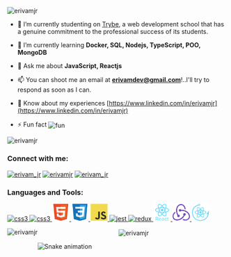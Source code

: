 <p align="left"> <img src="./images/erivam.gif" alt="erivamjr" /> </p>




- 🔭 I’m currently studenting on [Trybe](https://www.betrybe.com), a web development school that has a genuine commitment to the professional success of its students.

- 🌱 I’m currently learning **Docker, SQL, Nodejs, TypeScript, POO, MongoDB**

- 💬 Ask me about **JavaScript, Reactjs**

- 📫 You can shoot me an email at **erivamdev@gmail.com**!..I'll try to respond as soon as I can.

- 📄 Know about my experiences [https://www.linkedin.com/in/erivamjr](https://www.linkedin.com/in/erivamjr)

- ⚡ Fun fact 
  <img align="center" alt="fun" height="150" src="https://media.giphy.com/media/12BYUePgtn7sis/giphy.gif">

<p align="left"> <img src="https://komarev.com/ghpvc/?username=erivamjr&label=Profile%20views&color=0e75b6&style=flat" alt="erivamjr" /> </p>

<h3 align="left">Connect with me:</h3>
<p align="left">
<a href="https://twitter.com/erivam_jr" target="blank"><img align="center" src="https://raw.githubusercontent.com/rahuldkjain/github-profile-readme-generator/master/src/images/icons/Social/twitter.svg" alt="erivam_jr" height="30" width="40" /></a>
<a href="https://linkedin.com/in/erivamjr" target="blank"><img align="center" src="https://raw.githubusercontent.com/rahuldkjain/github-profile-readme-generator/master/src/images/icons/Social/linked-in-alt.svg" alt="erivamjr" height="30" width="40" /></a>
<a href="https://instagram.com/erivam_jr" target="blank"><img align="center" src="https://raw.githubusercontent.com/rahuldkjain/github-profile-readme-generator/master/src/images/icons/Social/instagram.svg" alt="erivam_jr" height="30" width="40" /></a>
</p>
<h3 align="left">Languages and Tools:</h3>
<p align="left"> 
<a href="https://unix.org" target="_blank" rel="noreferrer"> <img src="https://cdn.jsdelivr.net/gh/devicons/devicon/icons/unix/unix-original.svg" alt="css3" width="40" height="40"/> </a> 
<a href="https://www.gnu.org" target="_blank" rel="noreferrer"> <img src="https://cdn.jsdelivr.net/gh/devicons/devicon/icons/bash/bash-plain.svg" alt="css3" width="40" height="40"/> </a> 
 <a href="https://www.w3.org/html/" target="_blank" rel="noreferrer"> <img src="https://raw.githubusercontent.com/devicons/devicon/master/icons/html5/html5-original.svg" alt="html5" width="40" height="40"/> </a>
 <a href="https://www.w3schools.com/css/" target="_blank" rel="noreferrer"> <img src="https://raw.githubusercontent.com/devicons/devicon/master/icons/css3/css3-original.svg" alt="css3" width="40" height="40"/> </a> 
  <a href="https://developer.mozilla.org/en-US/docs/Web/JavaScript" target="_blank" rel="noreferrer"> <img src="https://raw.githubusercontent.com/devicons/devicon/master/icons/javascript/javascript-original.svg" alt="javascript" width="40" height="40"/> </a> 
  <a href="https://jestjs.io" target="_blank" rel="noreferrer"> <img src="https://www.vectorlogo.zone/logos/jestjsio/jestjsio-icon.svg" alt="jest" width="40" height="40"/> </a> 
  <a href="https://testing-library.com/" target="_blank" rel="noreferrer"> <img src="https://testing-library.com/img/octopus-128x128.png" alt="redux" width="40" height="40"/> </a>
  <a href="https://reactjs.org/" target="_blank" rel="noreferrer"> <img src="https://raw.githubusercontent.com/devicons/devicon/master/icons/react/react-original-wordmark.svg" alt="react" width="40" height="40"/> </a> 
  <a href="https://redux.js.org" target="_blank" rel="noreferrer"> <img src="https://raw.githubusercontent.com/devicons/devicon/master/icons/redux/redux-original.svg" alt="redux" width="40" height="40"/> </a>
  <a href="https://pt-br.reactjs.org/docs/hooks-intro.html" target="_blank" rel="noreferrer"> <img src="./images/iconHooks.svg" alt="React Hooks" width="40" height="40"/> </a> 

</p>

<p align="center" >
    <img align="left" height="140em" src="https://github-readme-stats.vercel.app/api?username=erivamjr&show_icons=true&locale=en&theme=tokyonight" alt="erivamjr" />
</p>

<p align="center">
    &nbsp;
    <img align="center" height="140em" src="https://github-readme-stats.vercel.app/api/top-langs?username=erivamjr&show_icons=true&locale=en&layout=compact&theme=tokyonight" alt="erivamjr" />
</p>
</div>

 ![Snake animation](https://github.com/erivamjr/erivamjr/blob/output/github-contribution-grid-snake.svg)
<!--
dark, radical, merko, gruvbox, tokyonight, onedark, cobalt, synthwave, highcontrast, dracula
**erivamjr/erivamjr** is a ✨ _special_ ✨ repository because its `README.md` (this file) appears on your GitHub profile.

Here are some ideas to get you started:

- 🔭 I’m currently working on ...
- 🌱 I’m currently learning ...
- 👯 I’m looking to collaborate on ...
- 🤔 I’m looking for help with ...
- 💬 Ask me about ...
- 📫 How to reach me: ...
- 😄 Pronouns: ...
- ⚡ Fun fact: ...

### Hi there 👋
<p align="left"> <a href="https://github.com/ryo-ma/github-profile-trophy"><img src="https://github-profile-trophy.vercel.app/?username=erivamjr" alt="erivamjr" /></a> </p>
<p align="left"> <a href="https://twitter.com/erivam_jr" target="blank"><img src="https://img.shields.io/twitter/follow/erivam_jr?logo=twitter&style=for-the-badge" alt="erivam_jr" /></a> </p>

<p align="center">
<img align="center" src="https://github-readme-streak-stats.herokuapp.com/?user=erivamjr&&theme=dracula" alt="erivamjr" />
</p>
<a href="https://getbootstrap.com" target="_blank" rel="noreferrer"> <img src="https://raw.githubusercontent.com/devicons/devicon/master/icons/bootstrap/bootstrap-plain-wordmark.svg" alt="bootstrap" width="40" height="40"/> </a>
<div style="display: inline_block"><br>
  <img align="center" alt="Rafa-Js" height="30" width="40" src="https://raw.githubusercontent.com/devicons/devicon/master/icons/javascript/javascript-plain.svg">
  <img align="center" alt="Rafa-Ts" height="30" width="40" src="https://raw.githubusercontent.com/devicons/devicon/master/icons/typescript/typescript-plain.svg">
  <img align="center" alt="Rafa-React" height="30" width="40" src="https://raw.githubusercontent.com/devicons/devicon/master/icons/react/react-original.svg">
  <img align="center" alt="Rafa-HTML" height="30" width="40" src="https://raw.githubusercontent.com/devicons/devicon/master/icons/html5/html5-original.svg">
  <img align="center" alt="Rafa-CSS" height="30" width="40" src="https://raw.githubusercontent.com/devicons/devicon/master/icons/css3/css3-original.svg">
  <img align="center" alt="Rafa-Python" height="30" width="40" src="https://raw.githubusercontent.com/devicons/devicon/master/icons/python/python-original.svg">
  <img align="center" alt="Rafa-Csharp" height="30" width="40" src="https://raw.githubusercontent.com/devicons/devicon/master/icons/csharp/csharp-original.svg">

</div>
<h1 align="center">Hi 👋, I'm Erivam</h1>
<h2 align="center">A passionate Full Stack developer from 
<span style="color:green">B</span>
<span style="color:yellow">r</span>
<span style="color:blue">a</span>
<span style="color:green">z</span>
<span style="color:yellow">i</span>
<span style="color:blue">l</span>
<span style="color:yellow">...</span>
&#x1f1e7;&#x1f1f7;</h2>


  <a href="https://redux.js.org" target="_blank" rel="noreferrer"> <img src="./images/iconHooks.svg" alt="redux" width="40" height="40"/> </a> 



<p align="center">
    &nbsp;
    <img align="center" height="140em" src="https://github-readme-stats.vercel.app/api/top-langs/?username=anuraghazra&layout=compact" alt="erivamjr" />
</p>


<div>
    <a href='https://github.com/FernandoSegregio'>
     <img height='140em' src='https://github-readme-stats.vercel.app/api?username=FernandoSegregio&show_icons=true&count_private=true&theme=tokyonight&title_color=38BBAD'/>
    <img height='140em' src='https://github-readme-stats.vercel.app/api/top-langs/?username=FernandoSegregio&layout=compact&theme=tokyonight&title_color=38BBAD'/>


</div>
-->
